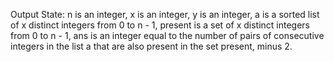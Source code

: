 Output State: n is an integer, x is an integer, y is an integer, a is a sorted list of x distinct integers from 0 to n - 1, present is a set of x distinct integers from 0 to n - 1, ans is an integer equal to the number of pairs of consecutive integers in the list a that are also present in the set present, minus 2.